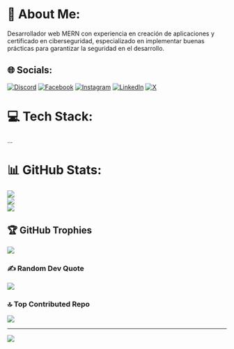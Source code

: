 # 💫 About Me:
Desarrollador web MERN con experiencia en creación de aplicaciones y certificado en ciberseguridad, especializado en implementar buenas prácticas para garantizar la seguridad en el desarrollo.

## 🌐 Socials:
[![Discord](https://img.shields.io/badge/Discord-%237289DA.svg?logo=discord&logoColor=white)](https://discord.gg/Hz2CXqWd) 
[![Facebook](https://img.shields.io/badge/Facebook-%231877F2.svg?logo=Facebook&logoColor=white)](https://www.facebook.com/miltonruizok) 
[![Instagram](https://img.shields.io/badge/Instagram-%23E4405F.svg?logo=Instagram&logoColor=white)](https://www.instagram.com/miltonfrdev/) 
[![LinkedIn](https://img.shields.io/badge/LinkedIn-%230077B5.svg?logo=linkedin&logoColor=white)](https://www.linkedin.com/in/miltonfruiz/) 
[![X](https://img.shields.io/badge/X-black.svg?logo=X&logoColor=white)](https://x.com/mfrok24)

# 💻 Tech Stack:
... <!-- La lista de tecnologías permanece igual -->

# 📊 GitHub Stats:
![](https://github-readme-stats.vercel.app/api?username=miltonfruiz&theme=swift&hide_border=false&include_all_commits=true&count_private=true)<br/>
![](https://github-readme-streak-stats.herokuapp.com/?user=miltonfruiz&theme=swift&hide_border=false)<br/>
![](https://github-readme-stats.vercel.app/api/top-langs/?username=miltonfruiz&theme=swift&hide_border=false&include_all_commits=true&count_private=true&layout=compact)

## 🏆 GitHub Trophies
![](https://github-profile-trophy.vercel.app/?username=miltonfruiz&theme=swift&no-frame=false&no-bg=false&margin-w=4)

### ✍️ Random Dev Quote
![](https://quotes-github-readme.vercel.app/api?type=vertical&theme=radical)

### 🔝 Top Contributed Repo
![](https://github-contributor-stats.vercel.app/api?username=miltonfruiz&limit=5&theme=swift&combine_all_yearly_contributions=true)

---
[![](https://visitcount.itsvg.in/api?id=miltonfruiz&icon=7&color=0)](https://visitcount.itsvg.in)
